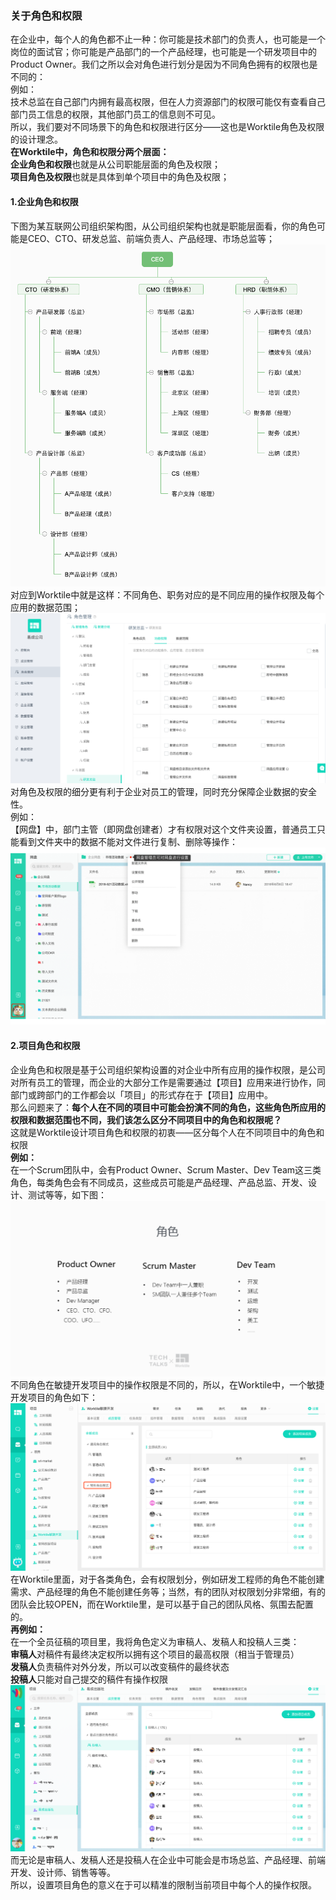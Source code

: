 ### 关于角色和权限

在企业中，每个人的角色都不止一种：你可能是技术部门的负责人，也可能是一个岗位的面试官；你可能是产品部门的一个产品经理，也可能是一个研发项目中的Product Owner。我们之所以会对角色进行划分是因为不同角色拥有的权限也是不同的：  
例如：  
技术总监在自己部门内拥有最高权限，但在人力资源部门的权限可能仅有查看自己部门员工信息的权限，其他部门员工的信息则不可见。  
所以，我们要对不同场景下的角色和权限进行区分——这也是Worktile角色及权限的设计理念。  
**在Worktile中，角色和权限分两个层面：**  
**企业角色和权限**也就是从公司职能层面的角色及权限；  
**项目角色及权限**也就是具体到单个项目中的角色及权限；

#### 1.企业角色和权限

下图为某互联网公司组织架构图，从公司组织架构也就是职能层面看，你的角色可能是CEO、CTO、研发总监、前端负责人、产品经理、市场总监等；  
![](/assets/CEO.png)  
对应到Worktile中就是这样：不同角色、职务对应的是不同应用的操作权限及每个应用的数据范围；  
![](/assets/1-37.png)  
对角色及权限的细分更有利于企业对员工的管理，同时充分保障企业数据的安全性。  
例如：  
【网盘】中，部门主管（即网盘创建者）才有权限对这个文件夹设置，普通员工只能看到文件夹中的数据不能对文件进行复制、删除等操作：  
![](/assets/角色&权限.gif)

#### 2.项目角色和权限

企业角色和权限是基于公司组织架构设置的对企业中所有应用的操作权限，是公司对所有员工的管理，而企业的大部分工作是需要通过【项目】应用来进行协作，同部门或跨部门的工作都会以「项目」的形式存在于【项目】应用中。  
那么问题来了：**每个人在不同的项目中可能会扮演不同的角色，这些角色所应用的权限和数据范围也不同，我们该怎么区分不同项目中的角色和权限呢？**  
这就是Worktile设计项目角色和权限的初衷——区分每个人在不同项目中的角色和权限  
**例如：**  
在一个Scrum团队中，会有Product Owner、Scrum Master、Dev Team这三类角色，每类角色会有不同成员，这些成员可能是产品经理、产品总监、开发、设计、测试等等，如下图：  
![](/assets/1-38.png)  
不同角色在敏捷开发项目中的操作权限是不同的，所以，在Worktile中，一个敏捷开发项目的角色如下：  
![](/assets/1-39.png)  
在Worktile里面，对于各类角色，会有权限划分，例如研发工程师的角色不能创建需求、产品经理的角色不能创建任务等；当然，有的团队对权限划分非常细，有的团队会比较OPEN，而在Worktile里，是可以基于自己的团队风格、氛围去配置的。  
**再例如：**  
在一个全员征稿的项目里，我将角色定义为审稿人、发稿人和投稿人三类：  
**审稿人**对稿件有最终决定权所以拥有这个项目的最高权限（相当于管理员）  
**发稿人**负责稿件对外分发，所以可以改变稿件的最终状态  
**投稿人**只能对自己提交的稿件有操作权限  
![](/assets/1-40.png)  
而无论是审稿人、发稿人还是投稿人在企业中可能会是市场总监、产品经理、前端开发、设计师、销售等等。  
所以，设置项目角色的意义在于可以精准的限制当前项目中每个人的操作权限。

